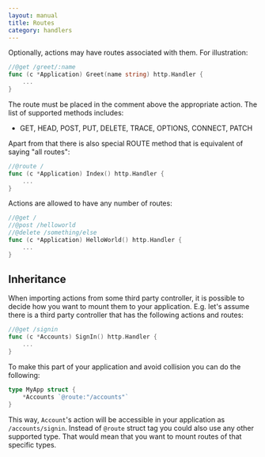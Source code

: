 ```yaml
---
layout: manual
title: Routes
category: handlers
---
```

Optionally, actions may have routes associated with them.
For illustration:

```go
//@get /greet/:name
func (c *Application) Greet(name string) http.Handler {
	...
}
```
The route must be placed in the comment above the appropriate action.
The list of supported methods includes:

* GET, HEAD, POST, PUT, DELETE, TRACE, OPTIONS, CONNECT, PATCH

Apart from that there is also special ROUTE method that is equivalent of
saying "all routes":

```go
//@route /
func (c *Application) Index() http.Handler {
	...
}
```

Actions are allowed to have any number of routes:

```go
//@get /
//@post /helloworld
//@delete /something/else
func (c *Application) HelloWorld() http.Handler {
	...
}
```

## Inheritance
When importing actions from some third party controller, it is possible to decide
how you want to mount them to your application.
E.g. let's assume there is a third party controller that has the following actions and routes:

```go
//@get /signin
func (c *Accounts) SignIn() http.Handler {
	...
}
```
To make this part of your application and avoid collision you can do the following:

```go
type MyApp struct {
	*Accounts `@route:"/accounts"`
}
```
This way, `Account`'s action will be accessible in your application as `/accounts/signin`.
Instead of `@route` struct tag you could also use any other supported type.
That would mean that you want to mount routes of that specific types.
